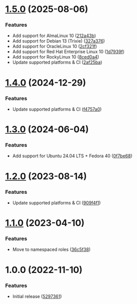 # [1.5.0](https://github.com/de-it-krachten/ansible-role-asciinema_player/compare/v1.4.0...v1.5.0) (2025-08-06)


### Features

* Add support for AlmaLinux 10 ([212a43b](https://github.com/de-it-krachten/ansible-role-asciinema_player/commit/212a43bb81c77a11f5b0b313fe9d1b89d765a310))
* Add support for Debian 13 (Trixie) ([327a376](https://github.com/de-it-krachten/ansible-role-asciinema_player/commit/327a376353bb3e555af6d36985c800b15866931f))
* Add support for OracleLinux 10 ([2cf321f](https://github.com/de-it-krachten/ansible-role-asciinema_player/commit/2cf321fc1dc5a211bc180913c8d54325ff9bd789))
* Add support for Red Hat Enterprise Linux 10 ([1d7939f](https://github.com/de-it-krachten/ansible-role-asciinema_player/commit/1d7939fbec380d21a87a89f1b7920769f149af02))
* Add support for RockyLinux 10 ([8ced0a4](https://github.com/de-it-krachten/ansible-role-asciinema_player/commit/8ced0a410306e73a909125a3e140b0f5ad955d5e))
* Update supported platforms & CI ([2af25ba](https://github.com/de-it-krachten/ansible-role-asciinema_player/commit/2af25baca0545b33d4721507623f4a498ed03cd1))

# [1.4.0](https://github.com/de-it-krachten/ansible-role-asciinema_player/compare/v1.3.0...v1.4.0) (2024-12-29)


### Features

* Update supported platforms & CI ([f4757a0](https://github.com/de-it-krachten/ansible-role-asciinema_player/commit/f4757a0b6750677a034aa24cf650b9e48b4d4420))

# [1.3.0](https://github.com/de-it-krachten/ansible-role-asciinema_player/compare/v1.2.0...v1.3.0) (2024-06-04)


### Features

* Add support for Ubuntu 24.04 LTS + Fedora 40 ([0f7be68](https://github.com/de-it-krachten/ansible-role-asciinema_player/commit/0f7be684e5a12570c1b2bd07012a48a518fe5441))

# [1.2.0](https://github.com/de-it-krachten/ansible-role-asciinema_player/compare/v1.1.0...v1.2.0) (2023-08-14)


### Features

* Update supported platforms & CI ([909f4f1](https://github.com/de-it-krachten/ansible-role-asciinema_player/commit/909f4f150519c7d3991cd84f26be6d987a2c0de4))

# [1.1.0](https://github.com/de-it-krachten/ansible-role-asciinema_player/compare/v1.0.0...v1.1.0) (2023-04-10)


### Features

* Move to namespaced roles ([36c5f38](https://github.com/de-it-krachten/ansible-role-asciinema_player/commit/36c5f38aa09a9d6b8ba76b4de38c50af95a6f532))

# 1.0.0 (2022-11-10)


### Features

* Initial release ([5297361](https://github.com/de-it-krachten/ansible-role-asciinema_player/commit/5297361f9c3c6ef338e24dcb6aa6d6c3c2ba19b3))
